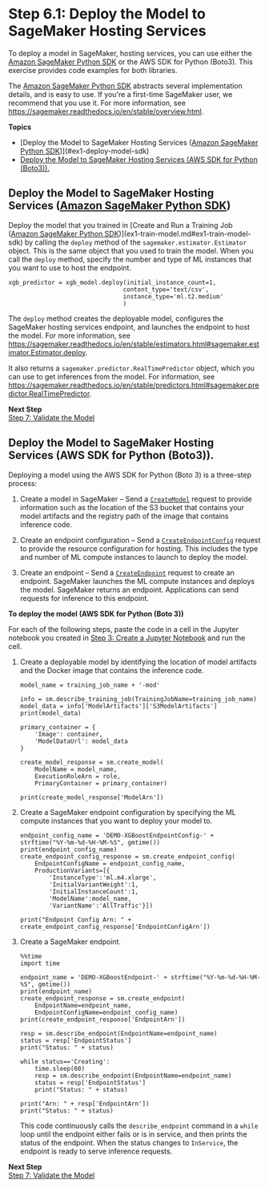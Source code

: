 # Step 6\.1: Deploy the Model to SageMaker Hosting Services<a name="ex1-deploy-model"></a>

To deploy a model in SageMaker, hosting services, you can use either the [Amazon SageMaker Python SDK](https://sagemaker.readthedocs.io) or the AWS SDK for Python \(Boto3\)\. This exercise provides code examples for both libraries\. 

The [Amazon SageMaker Python SDK](https://sagemaker.readthedocs.io) abstracts several implementation details, and is easy to use\. If you're a first\-time SageMaker user, we recommend that you use it\. For more information, see [https://sagemaker\.readthedocs\.io/en/stable/overview\.html](https://sagemaker.readthedocs.io/en/stable/overview.html)\.

**Topics**
+ [Deploy the Model to SageMaker Hosting Services \([Amazon SageMaker Python SDK](https://sagemaker.readthedocs.io)\)](#ex1-deploy-model-sdk)
+ [Deploy the Model to SageMaker Hosting Services \(AWS SDK for Python \(Boto3\)\)\.](#ex1-deploy-model-boto)

## Deploy the Model to SageMaker Hosting Services \([Amazon SageMaker Python SDK](https://sagemaker.readthedocs.io)\)<a name="ex1-deploy-model-sdk"></a>

Deploy the model that you trained in [Create and Run a Training Job \([Amazon SageMaker Python SDK](https://sagemaker.readthedocs.io)\)](ex1-train-model.md#ex1-train-model-sdk) by calling the `deploy` method of the `sagemaker.estimator.Estimator` object\. This is the same object that you used to train the model\. When you call the `deploy` method, specify the number and type of ML instances that you want to use to host the endpoint\.



```
xgb_predictor = xgb_model.deploy(initial_instance_count=1,
                                content_type='text/csv',
                                instance_type='ml.t2.medium'
                                )
```

The `deploy` method creates the deployable model, configures the SageMaker hosting services endpoint, and launches the endpoint to host the model\. For more information, see [https://sagemaker\.readthedocs\.io/en/stable/estimators\.html\#sagemaker\.estimator\.Estimator\.deploy](https://sagemaker.readthedocs.io/en/stable/estimators.html#sagemaker.estimator.Estimator.deploy)\.

It also returns a `sagemaker.predictor.RealTimePredictor` object, which you can use to get inferences from the model\. For information, see [https://sagemaker\.readthedocs\.io/en/stable/predictors\.html\#sagemaker\.predictor\.RealTimePredictor](https://sagemaker.readthedocs.io/en/stable/predictors.html#sagemaker.predictor.RealTimePredictor)\.

**Next Step**  
[Step 7: Validate the Model](ex1-test-model.md)

## Deploy the Model to SageMaker Hosting Services \(AWS SDK for Python \(Boto3\)\)\.<a name="ex1-deploy-model-boto"></a>

Deploying a model using the AWS SDK for Python \(Boto 3\) is a three\-step process: 

1. Create a model in SageMaker – Send a [ `CreateModel`](https://docs.aws.amazon.com/sagemaker/latest/APIReference/API_CreateModel.html) request to provide information such as the location of the S3 bucket that contains your model artifacts and the registry path of the image that contains inference code\.

1. Create an endpoint configuration – Send a [ `CreateEndpointConfig`](https://docs.aws.amazon.com/sagemaker/latest/APIReference/API_CreateEndpointConfig.html) request to provide the resource configuration for hosting\. This includes the type and number of ML compute instances to launch to deploy the model\. 

1. Create an endpoint – Send a [ `CreateEndpoint`](https://docs.aws.amazon.com/sagemaker/latest/APIReference/API_CreateEndpoint.html) request to create an endpoint\. SageMaker launches the ML compute instances and deploys the model\. SageMaker returns an endpoint\. Applications can send requests for inference to this endpoint\.

**To deploy the model \(AWS SDK for Python \(Boto 3\)\)**

For each of the following steps, paste the code in a cell in the Jupyter notebook you created in [Step 3: Create a Jupyter Notebook](ex1-prepare.md) and run the cell\.

1. Create a deployable model by identifying the location of model artifacts and the Docker image that contains the inference code\. 

   ```
   model_name = training_job_name + '-mod'
   
   info = sm.describe_training_job(TrainingJobName=training_job_name)
   model_data = info['ModelArtifacts']['S3ModelArtifacts']
   print(model_data)
   
   primary_container = {
       'Image': container,
       'ModelDataUrl': model_data
   }
   
   create_model_response = sm.create_model(
       ModelName = model_name,
       ExecutionRoleArn = role,
       PrimaryContainer = primary_container)
   
   print(create_model_response['ModelArn'])
   ```

1. Create a SageMaker endpoint configuration by specifying the ML compute instances that you want to deploy your model to\.

   ```
   endpoint_config_name = 'DEMO-XGBoostEndpointConfig-' + strftime("%Y-%m-%d-%H-%M-%S", gmtime())
   print(endpoint_config_name)
   create_endpoint_config_response = sm.create_endpoint_config(
       EndpointConfigName = endpoint_config_name,
       ProductionVariants=[{
           'InstanceType':'ml.m4.xlarge',
           'InitialVariantWeight':1,
           'InitialInstanceCount':1,
           'ModelName':model_name,
           'VariantName':'AllTraffic'}])
   
   print("Endpoint Config Arn: " + create_endpoint_config_response['EndpointConfigArn'])
   ```

1. Create a SageMaker endpoint\. 

   ```
   %%time
   import time
   
   endpoint_name = 'DEMO-XGBoostEndpoint-' + strftime("%Y-%m-%d-%H-%M-%S", gmtime())
   print(endpoint_name)
   create_endpoint_response = sm.create_endpoint(
       EndpointName=endpoint_name,
       EndpointConfigName=endpoint_config_name)
   print(create_endpoint_response['EndpointArn'])
   
   resp = sm.describe_endpoint(EndpointName=endpoint_name)
   status = resp['EndpointStatus']
   print("Status: " + status)
   
   while status=='Creating':
       time.sleep(60)
       resp = sm.describe_endpoint(EndpointName=endpoint_name)
       status = resp['EndpointStatus']
       print("Status: " + status)
   
   print("Arn: " + resp['EndpointArn'])
   print("Status: " + status)
   ```

   This code continuously calls the `describe_endpoint` command in a `while` loop until the endpoint either fails or is in service, and then prints the status of the endpoint\. When the status changes to `InService`, the endpoint is ready to serve inference requests\.

**Next Step**  
[Step 7: Validate the Model](ex1-test-model.md)